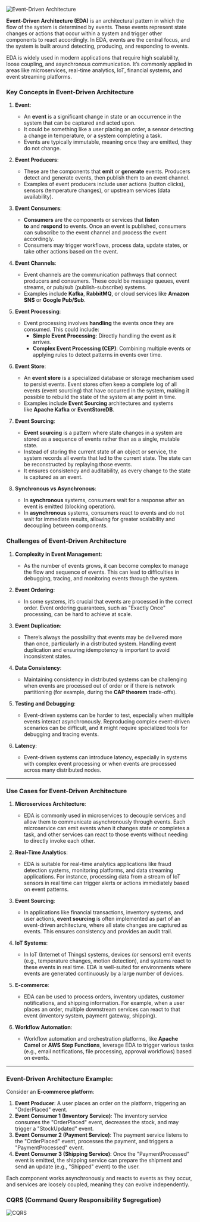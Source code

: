 ![Event-Driven Architecture](https://github.com/zsanjay/Obsidian-Notes/blob/main/Pasted%20image%2020241124162305.png)


**Event-Driven Architecture (EDA)** is an architectural pattern in which the flow of the system is determined by events. These events represent state changes or actions that occur within a system and trigger other components to react accordingly. In EDA, events are the central focus, and the system is built around detecting, producing, and responding to events.

EDA is widely used in modern applications that require high scalability, loose coupling, and asynchronous communication. It’s commonly applied in areas like microservices, real-time analytics, IoT, financial systems, and event streaming platforms.

### **Key Concepts in Event-Driven Architecture**

1. **Event**:
    
    - An **event** is a significant change in state or an occurrence in the system that can be captured and acted upon.
    - It could be something like a user placing an order, a sensor detecting a change in temperature, or a system completing a task.
    - Events are typically immutable, meaning once they are emitted, they do not change.
2. **Event Producers**:
    
    - These are the components that **emit** or **generate** events. Producers detect and generate events, then publish them to an event channel.
    - Examples of event producers include user actions (button clicks), sensors (temperature changes), or upstream services (data availability).
3. **Event Consumers**:
    
    - **Consumers** are the components or services that **listen to** and **respond** to events. Once an event is published, consumers can subscribe to the event channel and process the event accordingly.
    - Consumers may trigger workflows, process data, update states, or take other actions based on the event.
4. **Event Channels**:
    
    - Event channels are the communication pathways that connect producers and consumers. These could be message queues, event streams, or pub/sub (publish-subscribe) systems.
    - Examples include **Kafka**, **RabbitMQ**, or cloud services like **Amazon SNS** or **Google Pub/Sub**.
5. **Event Processing**:
    
    - Event processing involves **handling** the events once they are consumed. This could include:
        - **Simple Event Processing**: Directly handling the event as it arrives.
        - **Complex Event Processing (CEP)**: Combining multiple events or applying rules to detect patterns in events over time.
6. **Event Store**:
    
    - An **event store** is a specialized database or storage mechanism used to persist events. Event stores often keep a complete log of all events (event sourcing) that have occurred in the system, making it possible to rebuild the state of the system at any point in time.
    - Examples include **Event Sourcing** architectures and systems like **Apache Kafka** or **EventStoreDB**.
7. **Event Sourcing**:
    
    - **Event sourcing** is a pattern where state changes in a system are stored as a sequence of events rather than as a single, mutable state.
    - Instead of storing the current state of an object or service, the system records all events that led to the current state. The state can be reconstructed by replaying those events.
    - It ensures consistency and auditability, as every change to the state is captured as an event.
8. **Synchronous vs Asynchronous**:
    
    - In **synchronous** systems, consumers wait for a response after an event is emitted (blocking operation).
    - In **asynchronous** systems, consumers react to events and do not wait for immediate results, allowing for greater scalability and decoupling between components.


### **Challenges of Event-Driven Architecture**

1. **Complexity in Event Management**:
    
    - As the number of events grows, it can become complex to manage the flow and sequence of events. This can lead to difficulties in debugging, tracing, and monitoring events through the system.
2. **Event Ordering**:
    
    - In some systems, it’s crucial that events are processed in the correct order. Event ordering guarantees, such as "Exactly Once" processing, can be hard to achieve at scale.
3. **Event Duplication**:
    
    - There’s always the possibility that events may be delivered more than once, particularly in a distributed system. Handling event duplication and ensuring idempotency is important to avoid inconsistent states.
4. **Data Consistency**:
    
    - Maintaining consistency in distributed systems can be challenging when events are processed out of order or if there is network partitioning (for example, during the **CAP theorem** trade-offs).
5. **Testing and Debugging**:
    
    - Event-driven systems can be harder to test, especially when multiple events interact asynchronously. Reproducing complex event-driven scenarios can be difficult, and it might require specialized tools for debugging and tracing events.
6. **Latency**:
    
    - Event-driven systems can introduce latency, especially in systems with complex event processing or when events are processed across many distributed nodes.

---

### **Use Cases for Event-Driven Architecture**

1. **Microservices Architecture**:
    
    - EDA is commonly used in microservices to decouple services and allow them to communicate asynchronously through events. Each microservice can emit events when it changes state or completes a task, and other services can react to those events without needing to directly invoke each other.
2. **Real-Time Analytics**:
    
    - EDA is suitable for real-time analytics applications like fraud detection systems, monitoring platforms, and data streaming applications. For instance, processing data from a stream of IoT sensors in real time can trigger alerts or actions immediately based on event patterns.
3. **Event Sourcing**:
    
    - In applications like financial transactions, inventory systems, and user actions, **event sourcing** is often implemented as part of an event-driven architecture, where all state changes are captured as events. This ensures consistency and provides an audit trail.
4. **IoT Systems**:
    
    - In IoT (Internet of Things) systems, devices (or sensors) emit events (e.g., temperature changes, motion detection), and systems react to these events in real time. EDA is well-suited for environments where events are generated continuously by a large number of devices.
5. **E-commerce**:
    
    - EDA can be used to process orders, inventory updates, customer notifications, and shipping information. For example, when a user places an order, multiple downstream services can react to that event (inventory system, payment gateway, shipping).
6. **Workflow Automation**:
    
    - Workflow automation and orchestration platforms, like **Apache Camel** or **AWS Step Functions**, leverage EDA to trigger various tasks (e.g., email notifications, file processing, approval workflows) based on events.

---

### **Event-Driven Architecture Example:**

Consider an **E-commerce platform**:

1. **Event Producer**: A user places an order on the platform, triggering an "OrderPlaced" event.
2. **Event Consumer 1 (Inventory Service)**: The inventory service consumes the "OrderPlaced" event, decreases the stock, and may trigger a "StockUpdated" event.
3. **Event Consumer 2 (Payment Service)**: The payment service listens to the "OrderPlaced" event, processes the payment, and triggers a "PaymentProcessed" event.
4. **Event Consumer 3 (Shipping Service)**: Once the "PaymentProcessed" event is emitted, the shipping service can prepare the shipment and send an update (e.g., "Shipped" event) to the user.

Each component works asynchronously and reacts to events as they occur, and services are loosely coupled, meaning they can evolve independently.


### CQRS (Command Query Responsibility Segregation)

![CQRS](https://github.com/zsanjay/Obsidian-Notes/blob/main/Pasted%20image%2020241124162503.png)
